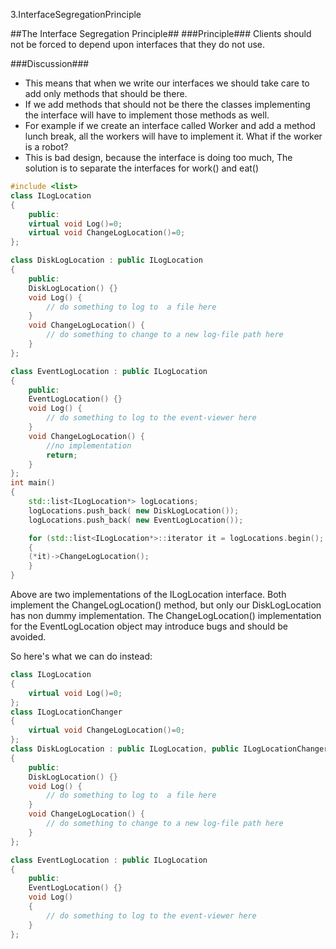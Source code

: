 3.InterfaceSegregationPrinciple

##The Interface Segregation Principle##
###Principle###
Clients should not be forced to depend upon interfaces that they do not use.

###Discussion###
-	This means that when we write our interfaces we should take care to add only methods that should be there.
-	If we add methods that should not be there the classes implementing the interface will have to implement those methods as well.
-	For example if we create an interface called Worker and add a method lunch break, all the workers will have to implement it. What if the worker is a robot?
-	This is bad design, because the interface is doing too much, The solution is to separate the interfaces for work() and eat()


```CPP
#include <list>
class ILogLocation
{
    public:
	virtual void Log()=0;
	virtual void ChangeLogLocation()=0;
};

class DiskLogLocation : public ILogLocation
{
    public:
	DiskLogLocation() {}
	void Log() {
	    // do something to log to  a file here
	}
	void ChangeLogLocation() {
	    // do something to change to a new log-file path here
	}
};

class EventLogLocation : public ILogLocation
{
    public:
	EventLogLocation() {}
	void Log() {
	    // do something to log to the event-viewer here
	}
	void ChangeLogLocation() {
	    //no implementation
	    return;
	}
};
int main()
{
    std::list<ILogLocation*> logLocations;
    logLocations.push_back( new DiskLogLocation());
    logLocations.push_back( new EventLogLocation());

    for (std::list<ILogLocation*>::iterator it = logLocations.begin(); it != logLocations.end(); it++)
    {
	(*it)->ChangeLogLocation();
    }
}

```


Above are two implementations of the ILogLocation interface. Both implement the ChangeLogLocation() method, but only our DiskLogLocation has non dummy implementation.  The ChangeLogLocation() implementation for the EventLogLocation object may introduce bugs and should be avoided.

So here's what we can do instead:


```cpp
class ILogLocation
{
    virtual void Log()=0;
};
class ILogLocationChanger
{
    virtual void ChangeLogLocation()=0;
};
class DiskLogLocation : public ILogLocation, public ILogLocationChanger
{
    public:
	DiskLogLocation() {}
	void Log() {
	    // do something to log to  a file here
	}
	void ChangeLogLocation() {
	    // do something to change to a new log-file path here
	}
};

class EventLogLocation : public ILogLocation
{
    public:
	EventLogLocation() {}
	void Log()
	{
	    // do something to log to the event-viewer here
	}
};

```